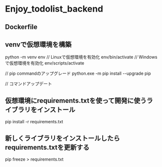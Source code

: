 # Enjoy_todolist_backend
## Dockerfile
## venvで仮想環境を構築
python -m venv env
// Linuxで仮想環境を有効化
env/bin/activate
// Windowsで仮想環境を有効化
env/scripts/activate

// pip commandのアップグレード
python.exe -m pip install --upgrade pip

// コマンドアップデート
## 仮想環境にrequirements.txtを使って開発に使うライブラリをインストール
pip install -r requirements.txt


## 新しくライブラリをインストールしたらrequirements.txtを更新する
pip freeze > requirements.txt